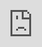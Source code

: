 ```yaml
---
title: About Zhenghua
permalink: /about/about-zhenghua/
description: ""
variant: tiptap
---
```

<h1>Welcome to Zhenghua!</h1><p>We are here to bring our community together, providing vital opportunities for all our residents to connect with one another and foster a sense of belonging.</p><p>Our dedicated team of volunteers organise a range of activities and initiatives year-round, bringing neighbours together and creating a close-knit community.</p><p></p><h4>Zhenghua CC is upgrading to serve you better!</h4><p>Watch this video to find out more:</p><div class="iframe-wrapper"><iframe style="position:absolute;top:0;left:0;width:100%;height:100%;" allowfullscreen="true" frameborder="0" src="https://player.vimeo.com/video/892979622?badge=0&amp;autopause=0&amp;player_id=0&amp;app_id=58479"></iframe></div><p></p><h4>#ZhenghuaWhereWeBelong</h4><p>Zhenghua seeks to provide a better neighbourhood for our residents to live and play as one community, through our four key pillars below.</p><table><tbody><tr><th rowspan="1" colspan="1"><p>Key Pillars</p></th><th rowspan="1" colspan="1"><p>Objectives</p></th></tr><tr><td rowspan="1" colspan="1"><p><strong>Culture</strong></p></td><td rowspan="1" colspan="1"><p>Bring families of all walks of life together to appreciate and understand one another’s cultures through the various festive activities, strengthening community bonds. These include major festivals such as Chinese New Year, Hari Raya, Deepavali, Mid-Autumn Festival and National Day.</p></td></tr><tr><td rowspan="1" colspan="1"><p><strong>Cares</strong></p></td><td rowspan="1" colspan="1"><p>Provide care for our resource-low families and their children with various community initiatives such as Homework Mentorship Programme, Home Improvement Programme, Presentation of Festive Packs and Grocery Vouchers to integrate them as one Zhenghua family, leaving no one behind.</p></td></tr><tr><td rowspan="1" colspan="1"><p><strong>Wellness</strong></p></td><td rowspan="1" colspan="1"><p>Encourage active ageing and mental wellbeing initiatives, helping our residents remain mentally, physically and socially active.&nbsp; For example, Lean On Me is a GRC-level initiative led by Zhenghua to jointly engage caregivers and youth in their journey to improve their mental well-being.</p></td></tr><tr><td rowspan="1" colspan="1"><p><strong>Green</strong></p></td><td rowspan="1" colspan="1"><p>Support sustainability initiatives, with the inclusion of green infrastructure where possible, to advance Singapore’s national agenda on sustainable development under Singapore Green Plan 2030.&nbsp; For example, Zhenghua Food Rescue takes place every 1st, 2nd 3rd and 4th Saturday of the month in an effort to reduce food wastage in the community.</p></td></tr></tbody></table><p></p>